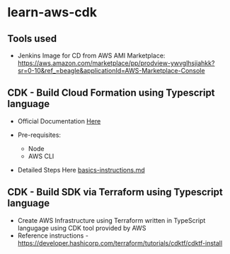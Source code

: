 # learn-aws-cdk

## Tools used
- Jenkins Image for CD from AWS AMI Marketplace: https://aws.amazon.com/marketplace/pp/prodview-ywvglhsjiahkk?sr=0-10&ref_=beagle&applicationId=AWS-Marketplace-Console  

## CDK - Build Cloud Formation using Typescript language
- Official Documentation [Here](https://cdkworkshop.com/20-typescript.html)
- Pre-requisites:
  - Node
  - AWS CLI

 - Detailed Steps Here [basics-instructions.md](basics-instructions.md)

## CDK - Build SDK via Terraform using Typescript language
* Create AWS Infrastructure using Terraform written in TypeScript langugage using CDK tool provided by AWS
* Reference instructions - https://developer.hashicorp.com/terraform/tutorials/cdktf/cdktf-install
